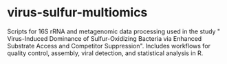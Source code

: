# virus-sulfur-multiomics
Scripts for 16S rRNA and metagenomic data processing used in the study " Virus-Induced Dominance of Sulfur-Oxidizing Bacteria via Enhanced Substrate Access and Competitor Suppression". Includes workflows for quality control, assembly, viral detection, and statistical analysis in R.

